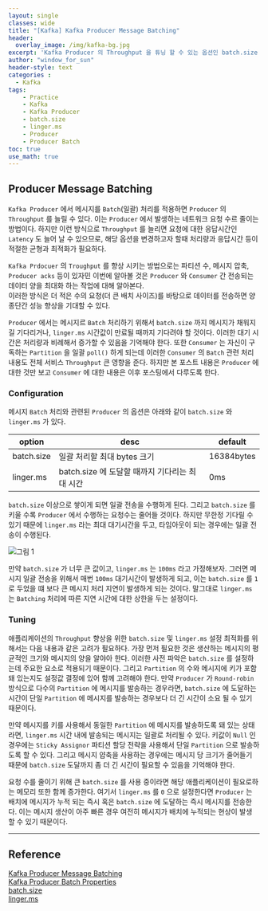 ```yaml
--- 
layout: single
classes: wide
title: "[Kafka] Kafka Producer Message Batching"
header:
  overlay_image: /img/kafka-bg.jpg
excerpt: 'Kafka Producer 의 Throughput 을 튜닝 할 수 있는 옵션인 batch.size 와 linger.ms 에 대해 알아보자'
author: "window_for_sun"
header-style: text
categories :
  - Kafka
tags:
    - Practice
    - Kafka
    - Kafka Producer
    - batch.size
    - linger.ms
    - Producer
    - Producer Batch
toc: true
use_math: true
---  
```


## Producer Message Batching
`Kafka Producer` 에서 메시지를 `Batch`(일괄) 처리를 적용하면 `Producer` 의 `Throughput` 를 늘릴 수 있다. 
이는 `Producer` 에서 발생하는 네트워크 요청 수르 줄이는 방법이다. 
하지만 이런 방식으로 `Throughput` 를 늘리면 요청에 대한 응답시간인 `Latency` 도 늘어 날 수 있으므로, 
해당 옵션을 변경하고자 할때 처리량과 응답시간 등이 적절한 균형과 최적화가 필요하다.  

`Kafka Prdocuer` 의 `Troughput` 를 향상 시키는 방법으로는 파티션 수, 메시지 압축, `Producer acks` 등이 있자민 
이번에 알아볼 것은 `Producer` 와 `Consumer` 간 전송되는 데이터 양을 최대화 하는 작업에 대해 알아본다.  
이러한 방식은 더 적은 수의 요청(더 큰 배치 사이즈)를 바탕으로 데이터를 전송하면 양 종단간 성능 향상을 기대할 수 있다.  

`Producer` 에서는 메시지르 `Batch` 처리하기 위해서 `batch.size` 까지 메시지가 채워지길 기다리거나, `linger.ms` 시간값이 만료될 때까지 기다려야 할 것이다. 
이러한 대기 시간은 처리량과 비례해서 증가할 수 있음을 기억해야 한다. 
또한 `Consumer` 는 자신이 구독하는 `Partition` 을 일괄 `poll()` 하게 되는데 이러한 `Consumer` 의 `Batch` 관련 처리 내용도 전체 서비스 `Throughput` 큰 영향을 준다. 
하지만 본 포스트 내용은 `Producer` 에 대한 것만 보고 `Consumer` 에 대한 내용은 이후 포스팅에서 다루도록 한다.  


### Configuration
메시지 `Batch` 처리와 관련된 `Producer` 의 옵션은 아래와 같이 `batch.size` 와 `linger.ms` 가 있다. 

option|desc|default
---|---|---
batch.size|일괄 처리할 최대 bytes 크기|16384bytes
linger.ms|batch.size 에 도달할 때까지 기다리는 최대 시간|0ms

`batch.size` 이상으로 쌓이게 되면 일괄 전송을 수행하게 된다. 
그리고 `batch.size` 를 키울 수록 `Producer` 에서 수행하는 요청수는 줄어들 것이다. 
하지만 무한정 기다릴 수 있기 때문에 `linger.ms` 라는 최대 대기시간을 두고, 타임아웃이 되는 경우에는 일괄 전송이 수행된다.  

![그림 1]({{site.baseurl}}/img/kafka/producer-message-bathcing-1.drawio.png)

만약 `batch.size` 가 너무 큰 값이고, `linger.ms` 는 `100ms` 라고 가정해보자. 
그러면 메시지 일괄 전송을 위해서 매번 `100ms` 대기시간이 발생하게 되고, 
이는 `batch.size` 를 `1` 로 두었을 떄 보다 큰 메시지 처리 지연이 발생하게 되는 것이다. 
말그대로 `linger.ms` 는 `Batching` 처리에 따른 지연 시간에 대한 상한을 두는 설정이다.  

### Tuning
애플리케이션의 `Throughput` 향상을 위한 `batch.size` 및 `linger.ms` 설정 최적화를 위해서는 다음 내용과 같은 고려가 필요하다. 
가장 먼저 필요한 것은 생산하는 메시지의 평균적인 크기와 메시지의 양을 알야아 한다. 
이러한 사전 파악은 `batch.size` 를 설정하는데 주요한 요소로 적용되기 때문이다. 
그리고 `Partition` 의 수와 메시지에 키가 포함돼 있는지도 설정값 결정에 있어 함께 고려해야 한다. 
만약 `Producer` 가 `Round-robin` 방식으로 다수의 `Partition` 에 메시지를 발송하는 경우라면, 
`batch.size` 에 도달하는 시간이 단일 `Partition` 에 메시지를 발송하는 경우보다 더 긴 시간이 소요 될 수 있기 때문이다.  

만약 메시지를 키를 사용해서 동일한 `Partition` 에 메시지를 발송하도록 돼 있는 상태라면, 
`linger.ms` 시간 내에 발송되는 메시지는 일괄로 처리될 수 있다. 
키값이 `Null` 인 경우에는 `Sticky Assignor` 파티션 할당 전략을 사용해서 단일 `Partition` 으로 발송하도록 할 수 있다. 
그리고 메시지 얍축을 사용하는 경우에는 메시지 당 크기가 줄어들기 때문에 `batch.size` 도달까지 좀 더 긴 시간이 필요할 수 있음을 기억해야 한다.  

요청 수를 줄이기 위해 큰 `batch.size` 를 사용 중이라면 해당 애플리케이션이 필요로하는 메모리 또한 함께 증가한다. 
여기서 `linger.ms` 를 `0` 으로 설정한다면 `Producer` 는 배치에 메시지가 누적 되는 즉시 혹은 `batch.size` 에 도달하는 즉시 메시지를 전송한다. 
이는 메시지 생산이 아주 빠른 경우 여전히 메시지가 배치에 누적되는 현상이 발생 할 수 있기 때문이다.  



---  
## Reference
[Kafka Producer Message Batching](https://www.lydtechconsulting.com/blog-kafka-producer-message-batching.html)    
[Kafka Producer Batch Properties](https://www.geeksforgeeks.org/apache-kafka-linger-ms-and-batch-size/)    
[batch.size](https://docs.confluent.io/platform/current/installation/configuration/producer-configs.html#batch-size)    
[linger.ms](https://docs.confluent.io/platform/current/installation/configuration/producer-configs.html#linger-ms)    